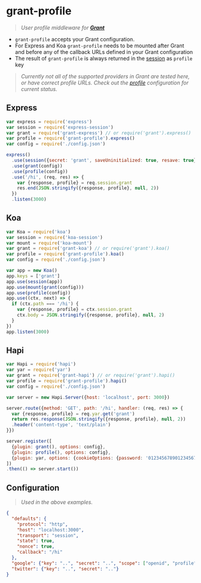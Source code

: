 
# grant-profile

> _User profile middleware for **[Grant]**_

- `grant-profile` accepts your Grant configuration.
- For Express and Koa `grant-profile` needs to be mounted after Grant and before any of the callback URLs defined in your Grant configuration
- The result of `grant-profile` is always returned in the [session] as `profile` key

> _Currently not all of the supported providers in Grant are tested here, or have correct profile URLs. Check out the [profile] configuration for current status._

## Express

```js
var express = require('express')
var session = require('express-session')
var grant = require('grant-express') // or require('grant').express()
var profile = require('grant-profile').express()
var config = require('./config.json')

express()
  .use(session({secret: 'grant', saveUninitialized: true, resave: true}))
  .use(grant(config))
  .use(profile(config))
  .use('/hi', (req, res) => {
    var {response, profile} = req.session.grant
    res.end(JSON.stringify({response, profile}, null, 2))
  })
  .listen(3000)
```

## Koa

```js
var Koa = require('koa')
var session = require('koa-session')
var mount = require('koa-mount')
var grant = require('grant-koa') // or require('grant').koa()
var profile = require('grant-profile').koa()
var config = require('./config.json')

var app = new Koa()
app.keys = ['grant']
app.use(session(app))
app.use(mount(grant(config)))
app.use(profile(config))
app.use((ctx, next) => {
  if (ctx.path === '/hi') {
    var {response, profile} = ctx.session.grant
    ctx.body = JSON.stringify({response, profile}, null, 2)
  }
})
app.listen(3000)
```

## Hapi

```js
var Hapi = require('hapi')
var yar = require('yar')
var grant = require('grant-hapi') // or require('grant').hapi()
var profile = require('grant-profile').hapi()
var config = require('./config.json')

var server = new Hapi.Server({host: 'localhost', port: 3000})

server.route({method: 'GET', path: '/hi', handler: (req, res) => {
  var {response, profile} = req.yar.get('grant')
  return res.response(JSON.stringify({response, profile}, null, 2))
  .header('content-type', 'text/plain')
}})

server.register([
  {plugin: grant(), options: config},
  {plugin: profile(), options: config},
  {plugin: yar, options: {cookieOptions: {password: '01234567890123456789012345678912', isSecure: false}}},
])
.then(() => server.start())
```

## Configuration

> _Used in the above examples._

```json
{
  "defaults": {
    "protocol": "http",
    "host": "localhost:3000",
    "transport": "session",
    "state": true,
    "nonce": true,
    "callback": "/hi"
  },
  "google": {"key": "..", "secret": "..", "scope": ["openid", "profile", "email"]},
  "twitter": {"key": "..", "secret": ".."}
}
```


  [grant]: https://github.com/simov/grant
  [session]: https://github.com/simov/grant#session
  [profile]: https://github.com/simov/grant-profile/blob/master/config/profile.json
